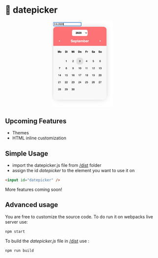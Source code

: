 # 📅 datepicker
<p align="center"><img width="200" src="/demo/sample01.png" alt="sample image 01"></p>

## Upcoming Features

- Themes
- HTML inline customization

## Simple Usage

- import the datepicker.js file from [/dist](/dist) folder
- assign the id *datepicker* to the element you want to use it on

```html
<input id="datepicker" />
```

More features coming soon!

## Advanced usage

You are free to customize the source code.
To do run it on webpacks live server use:
```bash
npm start
```
To build the *datepicker.js* file in [/dist](/dist) use :
```bash
npm run build
```
